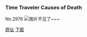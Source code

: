 ### Time Traveler Causes of Death
No.2976
![图片不见了~~~](https://imgs.xkcd.com/comics/time_traveler_causes_of_death.png)

[原址](https://xkcd.com//2976) [下载](https://imgs.xkcd.com/comics/time_traveler_causes_of_death.png)

